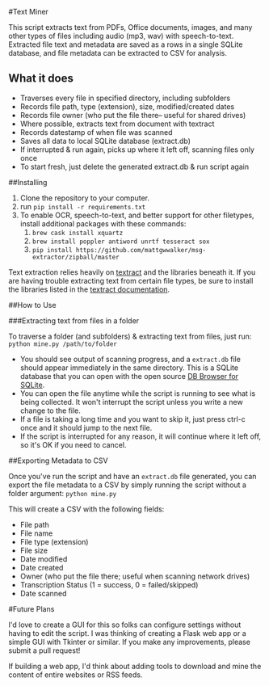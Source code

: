 #Text Miner

This script extracts text from PDFs, Office documents, images, and many other types of files including audio (mp3, wav) with speech-to-text. Extracted file text and metadata are saved as a rows in a single SQLite database, and file metadata can be extracted to CSV for analysis.

## What it does

- Traverses every file in specified directory, including subfolders
- Records file path, type (extension), size, modified/created dates
- Records file owner (who put the file there– useful for shared drives)
- Where possible, extracts text from document with textract
- Records datestamp of when file was scanned
- Saves all data to local SQLite database (extract.db)
- If interrupted & run again, picks up where it left off, scanning files only once
- To start fresh, just delete the generated extract.db & run script again

##Installing
1. Clone the repository to your computer.
2. run ```pip install -r requirements.txt```
3. To enable OCR, speech-to-text, and better support for other filetypes, install additional packages with these commands:
    1. ```brew cask install xquartz```
    2. ```brew install poppler antiword unrtf tesseract sox```
    3. ```pip install https://github.com/mattgwwalker/msg-extractor/zipball/master```

Text extraction relies heavily on [textract](https://github.com/deanmalmgren/textract) and the libraries beneath it. If you are having trouble extracting text from certain file types, be sure to install the libraries listed in the [textract documentation](https://textract.readthedocs.io/en/stable/).

##How to Use

###Extracting text from files in a folder

To traverse a folder (and subfolders) & extracting text from files, just run:
    ```python mine.py /path/to/folder```

- You should see output of scanning progress, and a ```extract.db``` file should appear immediately in the same directory. This is a SQLite database that you can open with the open source [DB Browser for SQLite](http://sqlitebrowser.org/).
- You can open the file anytime while the script is running to see what is being collected. It won't interrupt the script unless you write a new change to the file.
- If a file is taking a long time and you want to skip it, just press ctrl-c once and it should jump to the next file.
- If the script is interrupted for any reason, it will continue where it left off, so it's OK if you need to cancel.

##Exporting Metadata to CSV

Once you've run the script and have an ```extract.db``` file generated, you can export the file metadata to a CSV by simply running the script without a folder argument:
    ```python mine.py```

This will create a CSV with the following fields:

- File path
- File name
- File type (extension)
- File size
- Date modified
- Date created
- Owner (who put the file there; useful when scanning network drives)
- Transcription Status (1 = success, 0 = failed/skipped)
- Date scanned

#Future Plans

I'd love to create a GUI for this so folks can configure settings without having to edit the script. I was thinking of creating a Flask web app or a simple GUI with Tkinter or similar. If you make any improvements, please submit a pull request!

If building a web app, I'd think about adding tools to download and mine the content of entire websites or RSS feeds.
